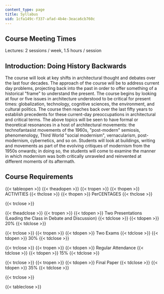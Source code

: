 ```yaml
---
content_type: page
title: Syllabus
uid: 1cfa149c-f337-afad-4b4e-3eaca6cb760c
---
```


Course Meeting Times
--------------------

Lectures: 2 sessions / week, 1.5 hours / session

Introduction: Doing History Backwards
-------------------------------------

The course will look at key shifts in architectural thought and debates over the last four decades. The approach of the course will be to address current day problems, projecting back into the past in order to offer something of a historical "frame" to understand the present. The course begins by looking at four or five issues in architecture understood to be critical for present times: globalization, technology, cognitive sciences, the environment, and cultural politics. The course then reaches back over the last fifty years to establish precedents for these current-day preoccupations in architectural and critical terms. The above topics will be seen to have formal or theoretical resonances in a host of architectural movements: the technofantasist movements of the 1960s, "post-modern" semiosis, phenomenology, Third World "social modernism", vernacularism, post-modernism, cybernetics, and so on. Students will look at buildings, writing and movements as part of the evolving critiques of modernism from the 1950s onwards; in doing so, the students will come to examine the manner in which modernism was both critically unraveled and reinvented at different moments of its aftermath.

Course Requirements
-------------------

{{< tableopen >}}
{{< theadopen >}}
{{< tropen >}}
{{< thopen >}}
ACTIVITIES
{{< thclose >}}
{{< thopen >}}
PerCENTAGES
{{< thclose >}}

{{< trclose >}}

{{< theadclose >}}
{{< tropen >}}
{{< tdopen >}}
Two Presentations (Leading the Class in Debate and Discussion)
{{< tdclose >}}
{{< tdopen >}}
20%
{{< tdclose >}}

{{< trclose >}}
{{< tropen >}}
{{< tdopen >}}
Two Exams
{{< tdclose >}}
{{< tdopen >}}
30%
{{< tdclose >}}

{{< trclose >}}
{{< tropen >}}
{{< tdopen >}}
Regular Attendance
{{< tdclose >}}
{{< tdopen >}}
15%
{{< tdclose >}}

{{< trclose >}}
{{< tropen >}}
{{< tdopen >}}
Final Paper
{{< tdclose >}}
{{< tdopen >}}
35%
{{< tdclose >}}

{{< trclose >}}

{{< tableclose >}}